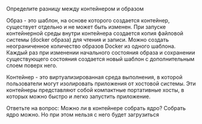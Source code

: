 

Определите разницу между контейнером и образом

Образ - это шаблон, на основе которого создается контейнер, существует отдельно и не может быть изменен.
При запуске контейнерной среды внутри контейнера создается копия файловой системы (docker образа) для чтения и записи.
Можно создать неограниченное количество образов Docker из одного шаблона.
Каждый раз при изменении начального состояния образа и сохранении существующего состояния создается новый шаблон с дополнительным слоем поверх него.

Контейнер - это виртуализированная среда выполнения, в которой пользователи могут изолировать приложения от хостовой системы.
Эти контейнеры представляют собой компактные портативные хосты, в которых можно быстро и легко запустить приложение.

Ответьте на вопрос: Можно ли в контейнере собрать ядро?
Собрать ядро можно. Но при этом нельзя с него будет загрузиться
